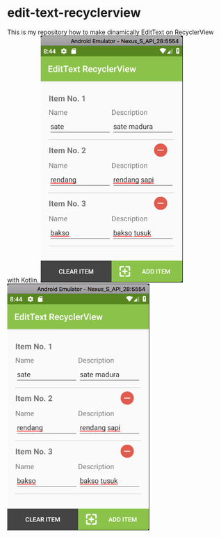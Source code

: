 # edit-text-recyclerview
This is my repository how to make dinamically EditText on RecyclerView with Kotlin.
![alt text](https://raw.githubusercontent.com/didik-maulana/edit-text-recyclerview/master/screenshots/1.png)   ![alt text](https://raw.githubusercontent.com/didik-maulana/edit-text-recyclerview/master/screenshots/1.png)
